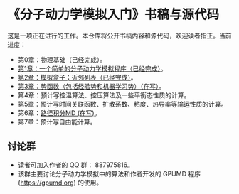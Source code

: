# 《分子动力学模拟入门》书稿与源代码

这是一项正在进行的工作。本仓库将公开书稿内容和源代码，欢迎读者指正。当前进度：
- 第0章：物理基础（已经完成）。
- [第1章：一个简单的分子动力学模拟程序（已经完成）](chapter-1-simple-md/readme.md)。
- [第2章：模拟盒子；近邻列表（已经完成）](chapter-2-neighbor-list/readme.md)。
- [第3章：势函数（包括经验势和机器学习势）（在写）](chapter-3-potentials/readme.md)。
- 第4章：预计写控温算法、控压算法及一些平衡态性质的计算。
- 第5章：预计写时间关联函数、扩散系数、粘度、热导率等输运性质的计算。
- 第6章：[路径积分MD (在写)](chapter-t-pimd)。
- 第7章：预计写自由能计算。

## 讨论群
* 读者可加入作者的 QQ 群： 887975816。
* 该群主要讨论分子动力学模拟中的算法和作者开发的 GPUMD 程序 (https://gpumd.org) 的使用。

